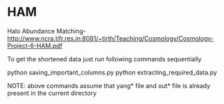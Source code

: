 # HAM
Halo Abundance Matching-
http://www.ncra.tifr.res.in:8081/~tirth/Teaching/Cosmology/Cosmology-Project-6-HAM.pdf



To get the shortened data just run following commands sequentially

python saving_important_columns.py
python extracting_required_data.py

NOTE: above commands assume that yang* file and out* file is already present in the current directory
